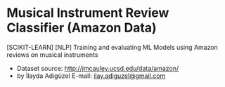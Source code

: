 # Musical Instrument Review Classifier (Amazon Data)
[SCIKIT-LEARN] [NLP] Training and evaluating ML Models using Amazon reviews on musical instruments

* Dataset source: http://jmcauley.ucsd.edu/data/amazon/
* by İlayda Adıgüzel
 E-mail: ilay.adiguzel@gmail.com

